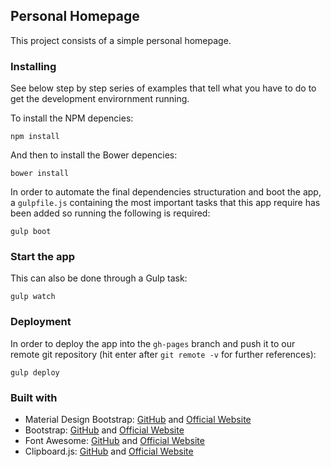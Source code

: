 ## Personal Homepage

This project consists of a simple personal homepage.

### Installing

See below step by step series of examples that tell what you have to do to get the development envirornment running.

To install the NPM depencies:

```
npm install
```

And then to install the Bower depencies:

```
bower install
```

In order to automate the final dependencies structuration and boot the app, a `gulpfile.js` containing the most important tasks that this app require has been added so running the following is required:

```
gulp boot
```

### Start the app

This can also be done through a Gulp task:

```
gulp watch
```

### Deployment

In order to deploy the app into the `gh-pages` branch and push it to our remote git repository (hit enter after `git remote -v` for further references):

```
gulp deploy
```

### Built with

- Material Design Bootstrap: [GitHub](https://github.com/mdbootstrap/bootstrap-material-design) and [Official Website](https://mdbootstrap.com/material-design-for-bootstrap/)
- Bootstrap: [GitHub](https://github.com/twbs/bootstrap) and [Official Website](http://getbootstrap.com/)
- Font Awesome: [GitHub](https://github.com/FortAwesome/Font-Awesome) and [Official Website](http://fontawesome.io/)
- Clipboard.js: [GitHub](https://github.com/zenorocha/clipboard.js) and [Official Website](https://clipboardjs.com/)
